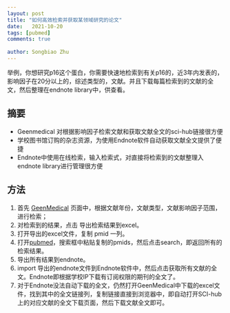 ```yaml
---
layout: post
title: "如何高效检索并获取某领域研究的论文"
date:   2021-10-20
tags: [pubmed]
comments: true
 
author: Songbiao Zhu
---
```


举例，你想研究p16这个蛋白，你需要快速地检索到有关p16的，近3年内发表的，影响因子在20分以上的，综述类型的，文献。并且下载每篇检索到的文献的全文，然后整理在endnote library中，供查看。



<!-- more -->

## 摘要

* Geenmedical 对根据影响因子检索文献和获取文献全文的sci-hub链接很方便
* 学校图书馆订购的杂志资源，为使用Endnote软件自动获取文献全文提供了便捷
* Endnote中使用在线检索，输入检索式，对直接将检索到的文献整理入endnote library进行管理很方便

## 方法

1. 首先 [GeenMedical](https://www.geenmedical.com/) 页面中，根据文献年份，文献类型，文献影响因子范围，进行检索；
2. 对检索到的结果，点击 导出检索结果到excel。
3. 打开导出的excel文件，复制 pmid 一列。
4. 打开[pubmed](https://pubmed.ncbi.nlm.nih.gov/)，搜索框中粘贴复制的pmids，然后点击search，即返回所有的检索结果。
5. 导出所有结果到endnote。
6. import 导出的endnote文件到Endnote软件中，然后点击获取所有文献的全文。Endnote即根据学校IP下载有订阅权限的期刊的全文了。
7. 对于Endnote没法自动下载的全文，仍然打开GeenMedical中下载的excel文件，找到其中的全文链接列，复制链接直接到浏览器中，即自动打开SCI-hub上的对应文献的全文下载页面，然后下载文献全文即可。